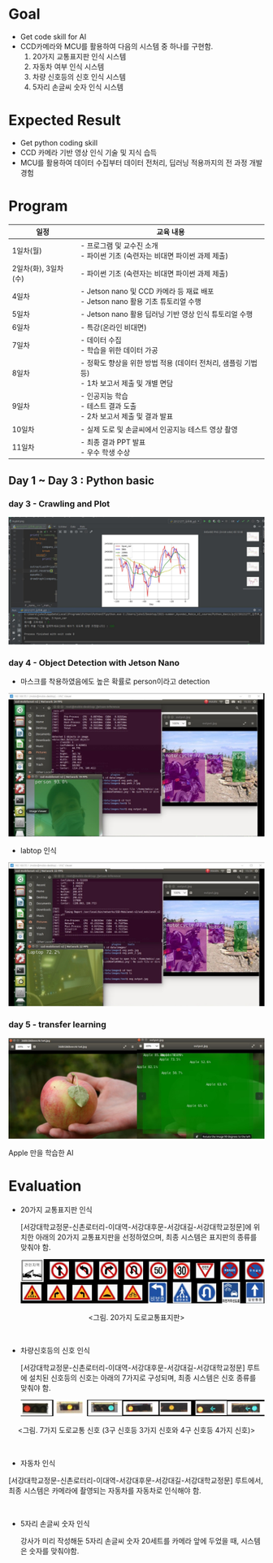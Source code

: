 # Goal

- Get code skill for AI
- CCD카메라와 MCU를 활용하여 다음의 시스템 중 하나를 구현함.
  1. 20가지 교통표지판 인식 시스템
  2. 자동차 여부 인식 시스템
  3. 차량 신호등의 신호 인식 시스템
  4. 5자리 손글씨 숫자 인식 시스템



# Expected Result

- Get python coding skill
- CCD 카메라 기반 영상 인식 기술 및 지식 습득
- MCU를 활용하여 데이터 수집부터 데이터 전처리, 딥러닝 적용까지의 전 과정 개발 경험



# Program

| 일정                 | 교육 내용                                                    |
| -------------------- | ------------------------------------------------------------ |
| 1일차(월)            | - 프로그램 및 교수진 소개<br />- 파이썬 기초 (숙련자는 비대면 파이썬 과제 제출) |
| 2일차(화), 3일차(수) | - 파이썬 기초 (숙련자는 비대면 파이썬 과제 제출)             |
| 4일차                | - Jetson nano 및 CCD 카메라 등 재료 배포<br />- Jetson nano 활용 기초 튜토리얼 수행 |
| 5일차                | - Jetson nano 활용 딥러닝 기반 영상 인식 튜토리얼 수행       |
| 6일차                | - 특강(온라인 비대면)                                        |
| 7일차                | - 데이터 수집<br />- 학습을 위한 데이터 가공                 |
| 8일차                | - 정확도 향상을 위한 방법 적용 (데이터 전처리, 샘플링 기법 등)<br />- 1차 보고서 제출 및 개별 면담 |
| 9일차                | - 인공지능 학습<br />- 테스트 결과 도출<br />- 2차 보고서 제출 및 결과 발표 |
| 10일차               | - 실제 도로 및 손글씨에서 인공지능 테스트 영상 촬영          |
| 11일차               | - 최종 결과 PPT 발표<br />- 우수 학생 수상                   |



## Day 1 ~ Day 3 : Python basic

### day 3 - Crawling and Plot 

![day3](./img/pj3_result.jpg)

### day 4 - Object Detection with Jetson Nano

- 마스크를 착용하였음에도 높은 확률로 person이라고 detection

![day3](./img/day4_res1.jpg)

- labtop 인식

![day3](./img/day4_res2.jpg)

### day 5 - transfer learning

![day3](./img/day5_res.jpg)

Apple 만을 학습한 AI

# Evaluation

- 20가지 교통표지판 인식

   [서강대학교정문-신촌로터리-이대역-서강대후문-서강대길-서강대학교정문]에 위치한 아래의 20가지 교통표지판을 선정하였으며, 최종 시스템은 표지판의 종류를 맞춰야 함.

  ![그림입니다.  원본 그림의 이름: image1.png  원본 그림의 크기: 가로 2174pixel, 세로 395pixel](./img/tmp3567.jpg)  

<center><그림. 20가지 도로교통표지판></center>

​    

- 차량신호등의 신호 인식

  [서강대학교정문-신촌로터리-이대역-서강대후문-서강대길-서강대학교정문] 루트에 설치된 신호등의 신호는 아래의 7가지로 구성되며, 최종 시스템은 신호 종류를 맞춰야 함.

  ![그림입니다.  원본 그림의 이름: image1.png  원본 그림의 크기: 가로 1297pixel, 세로 87pixel](./img/tmp35E5.jpg)  

<center><그림. 7가지 도로교통 신호 (3구 신호등 3가지 신호와 4구 신호등 4가지 신호)></center>

​    

-  자동차 인식

  [서강대학교정문-신촌로터리-이대역-서강대후문-서강대길-서강대학교정문] 루트에서, 최종 시스템은 카메라에 촬영되는 자동차를 자동차로 인식해야 함.

​    

- 5자리 손글씨 숫자 인식

  강사가 미리 작성해둔 5자리 손글씨 숫자 20세트를 카메라 앞에 두었을 때, 시스템은 숫자를 맞춰야함.



